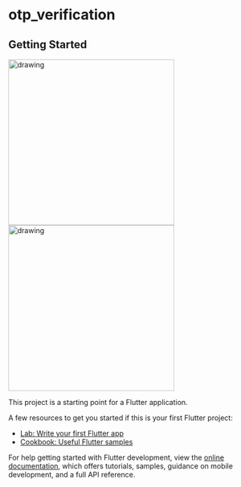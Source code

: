 # otp_verification

## Getting Started

<img src="https://github.com/govindgurjar/otp_verification_ui/assets/83970520/9837eeda-b7ad-49b6-9e72-b8d96dfea464" alt="drawing" width="330"/>

<img src="https://github.com/govindgurjar/otp_verification_ui/assets/83970520/b4f9c22d-5102-42dc-a66a-7a4819dafa3d" alt="drawing" width="330"/>


This project is a starting point for a Flutter application.

A few resources to get you started if this is your first Flutter project:

- [Lab: Write your first Flutter app](https://docs.flutter.dev/get-started/codelab)
- [Cookbook: Useful Flutter samples](https://docs.flutter.dev/cookbook)

For help getting started with Flutter development, view the
[online documentation](https://docs.flutter.dev/), which offers tutorials,
samples, guidance on mobile development, and a full API reference.
